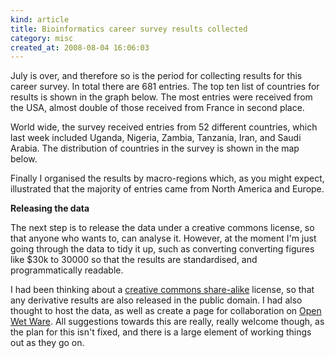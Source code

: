 ```yaml
--- 
kind: article
title: Bioinformatics career survey results collected
category: misc
created_at: 2008-08-04 16:06:03
---
```

July is over, and therefore so is the period for collecting results for this career survey. In total there are 681 entries. The top ten list of countries for results is shown in the graph below. The most entries were received from the USA, almost double of those received from France in second place.

<script src="https://spreadsheets.google.com/gpub?url=http%3A%2F%2Fssrf2l6d-a.gmodules.com%2Fig%2Fifr%3Fup__table_query_url%3Dhttps%253A%252F%252Fspreadsheets.google.com%252Ftq%253Frange%253DA57%25253AB68%2526key%253DpdgOWoFpnRtwSzfIF0cROWg%2526gid%253D8%2526pub%253D1%26up_title%3D%26up_minvalue%3D%26up_maxvalue%3D%26up_showvaluelabels%3D1%26up_showcategorylabels%3D1%26up_legend%3Dright%26up__table_query_refresh_interval%3D0%26url%3Dhttp%253A%252F%252Fwww.google.com%252Fig%252Fmodules%252Fimage-bar-chart.xml&height=358&width=450"></script>

World wide, the survey received entries from 52 different countries, which last week included Uganda, Nigeria, Zambia, Tanzania, Iran, and Saudi Arabia. The distribution of countries in the survey is shown in the map below.

<script src="https://spreadsheets.google.com/gpub?url=http%3A%2F%2Fpg3j58c1-a.gmodules.com%2Fig%2Fifr%3Fup__table_query_url%3Dhttps%253A%252F%252Fspreadsheets.google.com%252Ftq%253Frange%253DA2%25253AB247%2526key%253DpdgOWoFpnRtwSzfIF0cROWg%2526gid%253D14%2526pub%253D1%26up_title%3D%26up_region%3Dworld%26up__table_query_refresh_interval%3D0%26url%3Dhttp%253A%252F%252Fwww.google.com%252Fig%252Fmodules%252Fheatmap.xml&height=250&width=450"></script>

Finally I organised the results by macro-regions which, as you might expect, illustrated that the majority of entries came from North America and Europe.

<script src="https://spreadsheets.google.com/gpub?url=http%3A%2F%2Fssrf2l6d-a.gmodules.com%2Fig%2Fifr%3Fup__table_query_url%3Dhttps%253A%252F%252Fspreadsheets.google.com%252Ftq%253Frange%253DA82%25253AB88%2526key%253DpdgOWoFpnRtwSzfIF0cROWg%2526gid%253D8%2526pub%253D1%26up_title%3D%26up_minvalue%3D%26up_maxvalue%3D%26up_showvaluelabels%3D1%26up_showcategorylabels%3D1%26up_legend%3Dright%26up__table_query_refresh_interval%3D0%26url%3Dhttp%253A%252F%252Fwww.google.com%252Fig%252Fmodules%252Fimage-bar-chart.xml&height=250&width=450"></script>

<strong>Releasing the data</strong>

The next step is to release the data under a creative commons license, so that anyone who wants to, can analyse it. However, at the moment I'm just going through the data to tidy it up, such as converting converting figures like $30k to 30000 so that the results are standardised, and programmatically readable.

I had been thinking about a <a href="http://creativecommons.org/licenses/by-sa/3.0/">creative commons share-alike</a> license, so that any derivative results are also released in the public domain. I had also thought to host the data, as well as create a page for collaboration on <a href="http://openwetware.org/wiki/Main_Page">Open Wet Ware</a>. All suggestions towards this are really, really welcome though, as the plan for this isn't fixed, and there is a large element of working things out as they go on.
